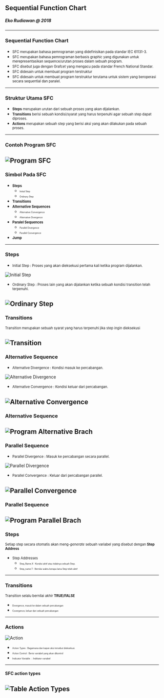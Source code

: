 ## Sequential Function Chart
##### Eko Rudiawan @ 2018
---

### Sequential Function Chart
* <span style="font-size:0.8em; ">SFC merupakan bahasa pemrograman yang didefinisikan pada standar IEC 61131-3.</span>
* <span style="font-size:0.8em; ">SFC merupakan bahasa pemrograman berbasis graphic yang digunakan untuk merepresentasikan sequence/urutan proses dalam sebuah program. </span>
* <span style="font-size:0.8em; ">SFC disebut juga dengan Grafcet yang mengacu pada standar French National Standar. </span>
* <span style="font-size:0.8em; ">SFC didesain untuk membuat program terstruktur </span>
* <span style="font-size:0.8em; ">SFC didesain untuk membuat program terstruktur terutama untuk sistem yang beroperasi secara sequential dan paralel. </span>
---

### Struktur Utama SFC
* <span style="font-size:0.8em; ">**Steps** merupakan urutan dari sebuah proses yang akan dijalankan. </span>
* <span style="font-size:0.8em; ">**Transitions** berisi sebuah kondisi/syarat yang harus terpenuhi agar sebuah step dapat diproses. </span>
* <span style="font-size:0.8em; ">**Actions** merupakan sebuah step yang berisi aksi yang akan dilakukan pada sebuah proses. </span>
---

### Contoh Program SFC
![Program SFC](assets/image/program_sfc.png)
---

### Simbol Pada SFC

* <span style="font-size:0.8em; ">**Steps** </span>
    * <span style="font-size:0.5em; ">Initial Step </span>
    * <span style="font-size:0.5em; ">Ordinary Step </span>
* <span style="font-size:0.8em; ">**Transitions** </span>
* <span style="font-size:0.8em; ">**Alternative Sequences** </span>
    * <span style="font-size:0.5em; ">Alternative Convergence </span>
    * <span style="font-size:0.5em; ">Alternative Divergence </span>
* <span style="font-size:0.8em; ">**Paralel Sequences** </span>
    * <span style="font-size:0.5em; ">Parallel Divergence </span>
    * <span style="font-size:0.5em; ">Parallel Convergence </span>
* <span style="font-size:0.8em; ">**Jump** </span>

---

### Steps
* <span style="font-size:0.8em; ">Initial Step : Proses yang akan dieksekusi pertama kali ketika program dijalankan. </span>

![Initial Step](assets/image/initial_step.png)

* <span style="font-size:0.8em; ">Ordinary Step : Proses lain yang akan dijalankan ketika sebuah kondisi transition telah terpenuhi. </span>

![Ordinary Step](assets/image/ordinary_step.png)
---

### Transitions
<span style="font-size:0.8em; ">Transition merupakan sebuah syarat yang harus terpenuhi jika step ingin dieksekusi </span>

![Transition](assets/image/transition.png)
---

### Alternative Sequence
* <span style="font-size:0.8em; ">Alternative Divergence : Kondisi masuk ke percabangan. </span>

![Alternative Divergence](assets/image/alternative_divergence.png)

* <span style="font-size:0.8em; ">Alternative Convergence : Kondisi keluar dari percabangan. </span>

![Alternative Convergence](assets/image/alternative_convergence.png)
---

### Alternative Sequence
![Program Alternative Brach](assets/image/program_alternative_branch.png)
---

### Parallel Sequence
* <span style="font-size:0.8em; ">Parallel Divergence : Masuk ke percabangan secara parallel. </span>

![Parallel Divergence](assets/image/parallel_divergence.png)

* <span style="font-size:0.8em; ">Parallel Convergence : Keluar dari percabangan parallel. </span>

![Parallel Convergence](assets/image/parallel_convergence.png)
---

### Parallel Sequence
![Program Parallel Brach](assets/image/program_parallel_branch.png)
---

### Steps 

<span style="font-size:0.8em; ">Setiap step secara otomatis akan meng-*generate* sebuah variabel yang disebut dengan **Step Address** </span>

* <span style="font-size:0.8em; ">Step Addresses</span>
    * <span style="font-size:0.5em; ">Step_Name.X : Kondisi aktif atau tidaknya sebuah Step.</span>
    * <span style="font-size:0.5em; ">Step_name.T : Bernilai waktu berapa lama Step telah aktif</span>
---

### Transitions
<span style="font-size:0.8em; ">Transition selalu bernilai akhir **TRUE/FALSE**</span>
* <span style="font-size:0.5em; ">Divergence, masuk ke dalam sebuah percabangan</span>
* <span style="font-size:0.5em; ">Covergence, keluar dari sebuah percabangan</span>
---

### Actions
![Action](assets/image/program_action.png)
* <span style="font-size:0.5em; ">Action Types : Bagaimana dan kapan aksi tersebut dieksekusi. </span>
* <span style="font-size:0.5em; ">Action Control : Berisi variabel yang akan dikontrol</span>
* <span style="font-size:0.5em; ">Indicator Variable : : Indikator variabel</span>
---

#### SFC action types
![Table Action Types](assets/image/table_action_types.png)
---